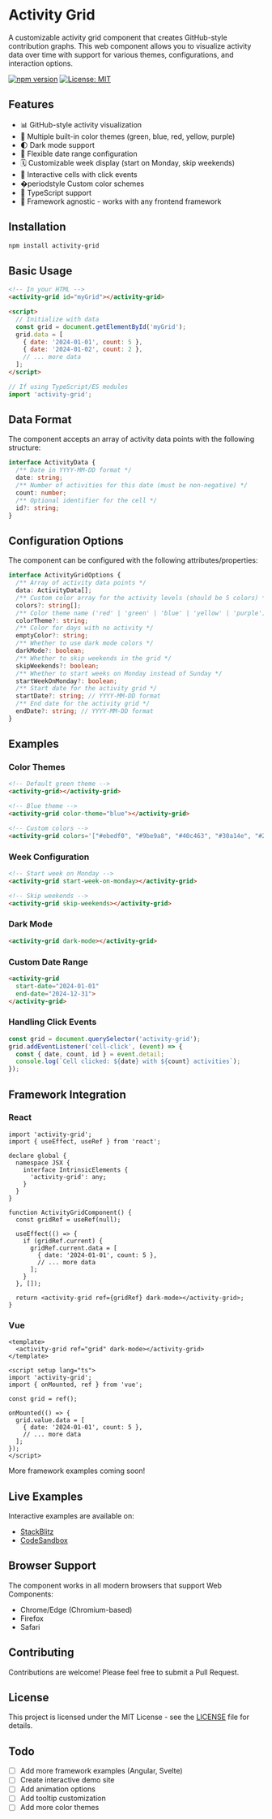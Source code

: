 # Activity Grid

A customizable activity grid component that creates GitHub-style contribution graphs. This web component allows you to visualize activity data over time with support for various themes, configurations, and interaction options.

[![npm version](https://badge.fury.io/js/activity-grid.svg)](https://badge.fury.io/js/activity-grid)
[![License: MIT](https://img.shields.io/badge/License-MIT-yellow.svg)](https://opensource.org/licenses/MIT)

## Features

- 📊 GitHub-style activity visualization
- 🎨 Multiple built-in color themes (green, blue, red, yellow, purple)
- 🌓 Dark mode support
- 📅 Flexible date range configuration
- 🗓️ Customizable week display (start on Monday, skip weekends)
- 🎯 Interactive cells with click events
- �periodstyle Custom color schemes
- 💪 TypeScript support
- 🔌 Framework agnostic - works with any frontend framework

## Installation

```bash
npm install activity-grid
```

## Basic Usage

```html
<!-- In your HTML -->
<activity-grid id="myGrid"></activity-grid>

<script>
  // Initialize with data
  const grid = document.getElementById('myGrid');
  grid.data = [
    { date: '2024-01-01', count: 5 },
    { date: '2024-01-02', count: 2 },
    // ... more data
  ];
</script>
```

```typescript
// If using TypeScript/ES modules
import 'activity-grid';
```

## Data Format

The component accepts an array of activity data points with the following structure:

```typescript
interface ActivityData {
  /** Date in YYYY-MM-DD format */
  date: string;
  /** Number of activities for this date (must be non-negative) */
  count: number;
  /** Optional identifier for the cell */
  id?: string;
}
```

## Configuration Options

The component can be configured with the following attributes/properties:

```typescript
interface ActivityGridOptions {
  /** Array of activity data points */
  data: ActivityData[];
  /** Custom color array for the activity levels (should be 5 colors) */
  colors?: string[];
  /** Color theme name ('red' | 'green' | 'blue' | 'yellow' | 'purple') */
  colorTheme?: string;
  /** Color for days with no activity */
  emptyColor?: string;
  /** Whether to use dark mode colors */
  darkMode?: boolean;
  /** Whether to skip weekends in the grid */
  skipWeekends?: boolean;
  /** Whether to start weeks on Monday instead of Sunday */
  startWeekOnMonday?: boolean;
  /** Start date for the activity grid */
  startDate?: string; // YYYY-MM-DD format
  /** End date for the activity grid */
  endDate?: string; // YYYY-MM-DD format
}
```

## Examples

### Color Themes

```html
<!-- Default green theme -->
<activity-grid></activity-grid>

<!-- Blue theme -->
<activity-grid color-theme="blue"></activity-grid>

<!-- Custom colors -->
<activity-grid colors='["#ebedf0", "#9be9a8", "#40c463", "#30a14e", "#216e39"]'></activity-grid>
```

### Week Configuration

```html
<!-- Start week on Monday -->
<activity-grid start-week-on-monday></activity-grid>

<!-- Skip weekends -->
<activity-grid skip-weekends></activity-grid>
```

### Dark Mode

```html
<activity-grid dark-mode></activity-grid>
```

### Custom Date Range

```html
<activity-grid 
  start-date="2024-01-01" 
  end-date="2024-12-31">
</activity-grid>
```

### Handling Click Events

```javascript
const grid = document.querySelector('activity-grid');
grid.addEventListener('cell-click', (event) => {
  const { date, count, id } = event.detail;
  console.log(`Cell clicked: ${date} with ${count} activities`);
});
```

## Framework Integration

### React

```tsx
import 'activity-grid';
import { useEffect, useRef } from 'react';

declare global {
  namespace JSX {
    interface IntrinsicElements {
      'activity-grid': any;
    }
  }
}

function ActivityGridComponent() {
  const gridRef = useRef(null);

  useEffect(() => {
    if (gridRef.current) {
      gridRef.current.data = [
        { date: '2024-01-01', count: 5 },
        // ... more data
      ];
    }
  }, []);

  return <activity-grid ref={gridRef} dark-mode></activity-grid>;
}
```

### Vue

```vue
<template>
  <activity-grid ref="grid" dark-mode></activity-grid>
</template>

<script setup lang="ts">
import 'activity-grid';
import { onMounted, ref } from 'vue';

const grid = ref();

onMounted(() => {
  grid.value.data = [
    { date: '2024-01-01', count: 5 },
    // ... more data
  ];
});
</script>
```

More framework examples coming soon!

## Live Examples

Interactive examples are available on:
- [StackBlitz](coming-soon)
- [CodeSandbox](coming-soon)

## Browser Support

The component works in all modern browsers that support Web Components:
- Chrome/Edge (Chromium-based)
- Firefox
- Safari

## Contributing

Contributions are welcome! Please feel free to submit a Pull Request.

## License

This project is licensed under the MIT License - see the [LICENSE](LICENSE) file for details.

## Todo

- [ ] Add more framework examples (Angular, Svelte)
- [ ] Create interactive demo site
- [ ] Add animation options
- [ ] Add tooltip customization
- [ ] Add more color themes